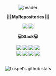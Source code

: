 <!-- - 👋 Hi, I’m @Lospel
- 👀 I’m interested in ...
- 🌱 I’m currently learning ...
- 💞️ I’m looking to collaborate on ...
- 📫 How to reach me ...
<!---
Lospel/Lospel is a ✨ special ✨ repository because its `README.md` (this file) appears on your GitHub profile.
You can click the Preview link to take a look at your changes.
--->
<div align="center">

![header](https://capsule-render.vercel.app/api?type=waving&color=auto&height=300&section=header&text=Welcome&desc=Lospel's%20GitHub%20Profile&descAlign=65&descAlignY=65&fontSize=90)

**👨‍💻MyRepositories👩‍💻**

<a href="https://github.com/Lospel/human_study"><img src="https://img.shields.io/badge/Coding_Study-blue?style=for-the-badge&logo=Visual Studio&logoColor=black"></a>
<a href="https://github.com/Lospel/chatbot_project"><img src="https://img.shields.io/badge/ChatBot-yellow?style=for-the-badge&logo=chatbot&logoColor=black"></a>
<br>

<!-- **📧Email📧**
<br>
rlaehdnl@gmail.com
 -->
**💻Stack💻**

<img src="https://img.shields.io/badge/Java-brightgreen?style=for-the-badge&logo=Joplin&logoColor=black">
<img src="https://img.shields.io/badge/JavaScript-green?style=for-the-badge&logo=JavaScript&logoColor=black">
<img src="https://img.shields.io/badge/Python-yellowgreen?style=for-the-badge&logo=Python&logoColor=black">
<img src="https://img.shields.io/badge/PostgreSQL-blueviolet?style=for-the-badge&logo=PostgreSQL&logoColor=black">
<br>
<img src="https://img.shields.io/badge/OracleSQL-yellow?style=for-the-badge&logo=Oracle&logoColor=black">
<img src="https://img.shields.io/badge/Spring-orange?style=for-the-badge&logo=Spring&logoColor=black">
<img src="https://img.shields.io/badge/ML&DeepLearning-red?style=for-the-badge&logo=Probot&logoColor=black">
<img src="https://img.shields.io/badge/Pyspark-important?style=for-the-badge&logo=Apache Spark&logoColor=black">

<br>
  <br>

![Lospel's github stats](https://github-readme-stats.vercel.app/api?username=Lospel&show_icons=true&theme=dracula)
  
</div>
